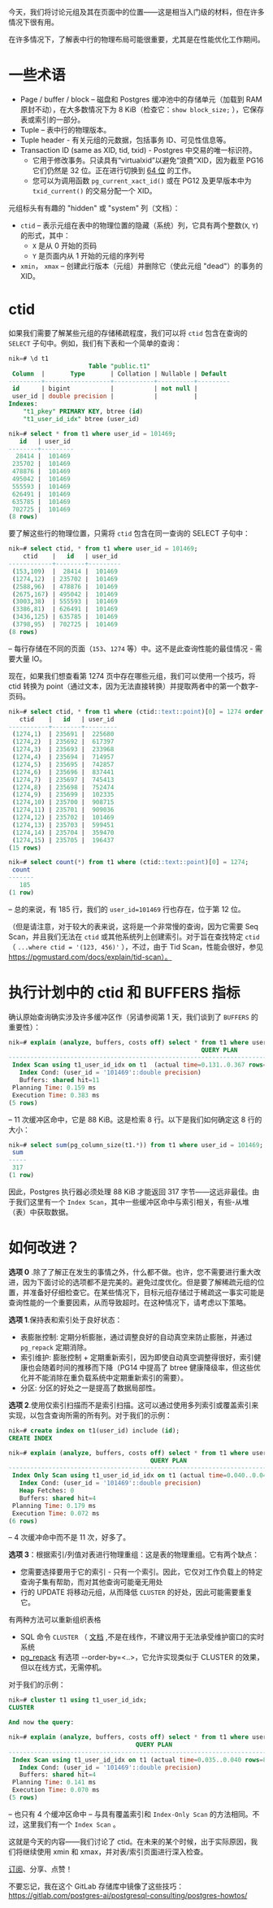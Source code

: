 今天，我们将讨论元组及其在页面中的位置——这是相当入门级的材料，但在许多情况下很有用。

在许多情况下，了解表中行的物理布局可能很重要，尤其是在性能优化工作期间。

# 一些术语

- Page / buffer /  block  – 磁盘和 Postgres 缓冲池中的存储单元（加载到 RAM 原封不动），在大多数情况下为 8 KiB（检查它：`show block_size;` ），它保存表或索引的一部分。
- Tuple – 表中行的物理版本。
- Tuple header - 有关元组的元数据，包括事务 ID、可见性信息等。
- Transaction ID (same as XID, tid, txid) - Postgres 中交易的唯一标识符。
  - 它用于修改事务。只读具有“virtualxid”以避免“浪费”XID，因为截至 PG16 它们仍然是 32 位。正在进行切换到 [64 位](https://commitfest.postgresql.org/patch/3594/) 的工作。
  - 您可以为调用函数 `pg_current_xact_id()` 或在 PG12 及更早版本中为 `txid_current()` 的交易分配一个 XID。

元组标头有有趣的 "hidden" 或 "system" 列（文档）：

- `ctid` – 表示元组在表中的物理位置的隐藏（系统）列，它具有两个整数(`X`, `Y`)的形式，其中：
  - `X` 是从 0 开始的页码
  - `Y` 是页面内从 1 开始的元组的序列号
- `xmin`， `xmax` – 创建此行版本（元组）并删除它（使此元组 "dead"）的事务的 XID。

# ctid

如果我们需要了解某些元组的存储稀疏程度，我们可以将 `ctid` 包含在查询的 `SELECT` 子句中。例如，我们有下表和一个简单的查询：

```sql
nik=# \d t1
                      Table "public.t1"
 Column  |       Type       | Collation | Nullable | Default
---------+------------------+-----------+----------+---------
 id      | bigint           |           | not null |
 user_id | double precision |           |          |
Indexes:
    "t1_pkey" PRIMARY KEY, btree (id)
    "t1_user_id_idx" btree (user_id)

nik=# select * from t1 where user_id = 101469;
   id   | user_id
--------+---------
  28414 |  101469
 235702 |  101469
 478876 |  101469
 495042 |  101469
 555593 |  101469
 626491 |  101469
 635785 |  101469
 702725 |  101469
(8 rows)

```

要了解这些行的物理位置，只需将 `ctid` 包含在同一查询的 SELECT 子句中：

```sql
nik=# select ctid, * from t1 where user_id = 101469;
    ctid    |   id   | user_id
------------+--------+---------
 (153,109)  |  28414 |  101469
 (1274,12)  | 235702 |  101469
 (2588,96)  | 478876 |  101469
 (2675,167) | 495042 |  101469
 (3003,38)  | 555593 |  101469
 (3386,81)  | 626491 |  101469
 (3436,125) | 635785 |  101469
 (3798,95)  | 702725 |  101469
(8 rows)

```

– 每行存储在不同的页面（`153`、`1274` 等）中。这不是此查询性能的最佳情况 - 需要大量 IO。

现在，如果我们想查看第 1274 页中存在哪些元组，我们可以使用一个技巧，将 ctid 转换为 point（通过文本，因为无法直接转换）并提取两者中的第一个数字-页码。

```sql
nik=# select ctid, * from t1 where (ctid::text::point)[0] = 1274 order by ctid limit 15;
   ctid    |   id   | user_id
-----------+--------+---------
 (1274,1)  | 235691 |  225680
 (1274,2)  | 235692 |  617397
 (1274,3)  | 235693 |  233968
 (1274,4)  | 235694 |  714957
 (1274,5)  | 235695 |  742857
 (1274,6)  | 235696 |  837441
 (1274,7)  | 235697 |  745413
 (1274,8)  | 235698 |  752474
 (1274,9)  | 235699 |  102335
 (1274,10) | 235700 |  908715
 (1274,11) | 235701 |  909036
 (1274,12) | 235702 |  101469
 (1274,13) | 235703 |  599451
 (1274,14) | 235704 |  359470
 (1274,15) | 235705 |  196437
(15 rows)

nik=# select count(*) from t1 where (ctid::text::point)[0] = 1274;
 count
-------
   185
(1 row)

```

– 总的来说，有 185 行，我们的 `user_id=101469` 行也存在，位于第 12 位。

（但是请注意，对于较大的表来说，这将是一个非常慢的查询，因为它需要 Seq Scan，并且我们无法在 `ctid` 或其他系统列上创建索引。对于旨在查找特定 `ctid` （ `...where ctid = '(123, 456)'` ），不过，由于 Tid Scan，性能会很好，参见 https://pgmustard.com/docs/explain/tid-scan）。

# 执行计划中的 ctid 和 BUFFERS 指标

确认原始查询确实涉及许多缓冲区作（另请参阅第 1 天，我们谈到了 `BUFFERS` 的重要性）：

```sql
nik=# explain (analyze, buffers, costs off) select * from t1 where user_id = 101469;
                                                     QUERY PLAN
---------------------------------------------------------------------------------------------------------------------
 Index Scan using t1_user_id_idx on t1  (actual time=0.131..0.367 rows=8 loops=1)
   Index Cond: (user_id = '101469'::double precision)
   Buffers: shared hit=11
 Planning Time: 0.159 ms
 Execution Time: 0.383 ms
(5 rows)

```

– 11 次缓冲区命中，它是 88 KiB。这是检索 8 行。以下是我们如何确定这 8 行的大小：

```sql
nik=# select sum(pg_column_size(t1.*)) from t1 where user_id = 101469;
 sum
-----
 317
(1 row)

```

因此，Postgres 执行器必须处理 88 KiB 才能返回 317 字节——这远非最佳。由于我们这里有一个 `Index Scan`，其中一些缓冲区命中与索引相关，有些-从堆（表）中获取数据。

# 如何改进？

**选项 0** .除了了解正在发生的事情之外，什么都不做。也许，您不需要进行重大改进，因为下面讨论的选项都不是完美的。避免过度优化。但是要了解稀疏元组的位置，并准备好仔细检查它。在某些情况下，目标元组存储过于稀疏这一事实可能是查询性能的一个重要因素，从而导致超时。在这种情况下，请考虑以下策略。

**选项 1**.保持表和索引处于良好状态：

- 表膨胀控制: 定期分析膨胀，通过调整良好的自动真空来防止膨胀，并通过 `pg_repack` 定期消除。
- 索引维护: 膨胀控制 + 定期重新索引，因为即使自动真空调整得很好，索引健康也会随着时间的推移而下降（PG14 中提高了 btree 健康降级率，但这些优化并不能消除在重负载系统中定期重新索引的需要）。
- 分区: 分区的好处之一是提高了数据局部性。

**选项 2**.使用仅索引扫描而不是索引扫描。这可以通过使用多列索引或覆盖索引来实现，以包含查询所需的所有列。对于我们的示例：

```sql
nik=# create index on t1(user_id) include (id);
CREATE INDEX

nik=# explain (analyze, buffers, costs off) select * from t1 where user_id = 101469;
                                       QUERY PLAN
-----------------------------------------------------------------------------------------
 Index Only Scan using t1_user_id_id_idx on t1 (actual time=0.040..0.044 rows=8 loops=1)
   Index Cond: (user_id = '101469'::double precision)
   Heap Fetches: 0
   Buffers: shared hit=4
 Planning Time: 0.179 ms
 Execution Time: 0.072 ms
(6 rows)

```

– 4 次缓冲命中而不是 11 次，好多了。

**选项 3**：根据索引/列值对表进行物理重组：这是表的物理重组。它有两个缺点：

- 您需要选择要用于它的索引 - 只有一个索引。因此，它仅对工作负载上的特定查询子集有帮助，而对其他查询可能毫无用处
- 行的 UPDATE 将移动元组，从而降低 `CLUSTER` 的好处，因此可能需要重复它。

有两种方法可以重新组织表格

- SQL 命令 `CLUSTER` （ [文档](https://www.postgresql.org/docs/current/sql-cluster.html) ,不是在线作，不建议用于无法承受维护窗口的实时系统
- [pg_repack](https://github.com/reorg/pg_repack) 有选项 --order-by=<..>，它允许实现类似于 CLUSTER 的效果，但以在线方式，无需停机。

对于我们的示例：

```sql
nik=# cluster t1 using t1_user_id_idx;
CLUSTER

And now the query:

nik=# explain (analyze, buffers, costs off) select * from t1 where user_id = 101469;
                                   QUERY PLAN
---------------------------------------------------------------------------------
 Index Scan using t1_user_id_idx on t1 (actual time=0.035..0.040 rows=8 loops=1)
   Index Cond: (user_id = '101469'::double precision)
   Buffers: shared hit=4
 Planning Time: 0.141 ms
 Execution Time: 0.070 ms
(5 rows)

```

– 也只有 4 个缓冲区命中 – 与具有覆盖索引和 `Index-Only Scan` 的方法相同。不过，这里我们有一个 `Index Scan` 。

这就是今天的内容——我们讨论了 ctid。在未来的某个时候，出于实际原因，我们将继续使用 xmin 和 xmax，并对表/索引页面进行深入检查。

[订阅](https://x.com/samokhvalov)、分享、点赞！

不要忘记，我在这个 GitLab 存储库中镜像了这些技巧：https://gitlab.com/postgres-ai/postgresql-consulting/postgres-howtos/
